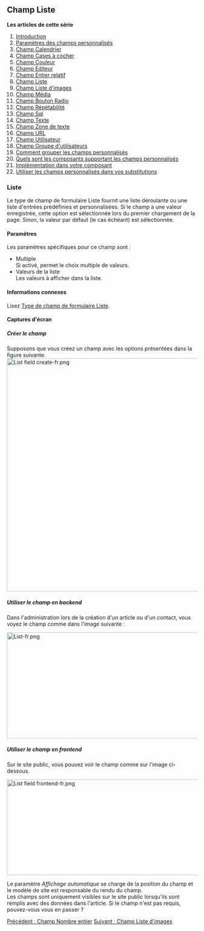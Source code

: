 <!-- Filename: J3.x:Adding_custom_fields/List_Field / Display title: Ajout de champs personnalisés/Champ Liste -->

## Champ Liste

**Les articles de cette série**

1.  [Introduction](https://docs.joomla.org/J3.x:Adding_custom_fields "Special:MyLanguage/J3.x:Adding custom fields")
2.  [Paramètres des champs
    personnalisés](https://docs.joomla.org/J3.x:Adding_custom_fields/Parameters_for_all_Custom_Fields "Special:MyLanguage/J3.x:Adding custom fields/Parameters for all Custom Fields")
3.  [Champ
    Calendrier](https://docs.joomla.org/J3.x:Adding_custom_fields/Calendar_Field "Special:MyLanguage/J3.x:Adding custom fields/Calendar Field")
4.  [Champ Cases à
    cocher](https://docs.joomla.org/J3.x:Adding_custom_fields/Checkboxes_Field "Special:MyLanguage/J3.x:Adding custom fields/Checkboxes Field")
5.  [Champ
    Couleur](https://docs.joomla.org/J3.x:Adding_custom_fields/Color_Field "Special:MyLanguage/J3.x:Adding custom fields/Color Field")
6.  [Champ
    Editeur](https://docs.joomla.org/J3.x:Adding_custom_fields/Editor_Field "Special:MyLanguage/J3.x:Adding custom fields/Editor Field")
7.  [Champ Entier
    relatif](https://docs.joomla.org/J3.x:Adding_custom_fields/Integer_Field "Special:MyLanguage/J3.x:Adding custom fields/Integer Field")
8.  [Champ
    Liste](https://docs.joomla.org/J3.x:Adding_custom_fields/List_Field "Special:MyLanguage/J3.x:Adding custom fields/List Field")
9.  [Champ Liste
    d'images](https://docs.joomla.org/J3.x:Adding_custom_fields/ListOfImages_Field "Special:MyLanguage/J3.x:Adding custom fields/ListOfImages Field")
10. [Champ
    Média](https://docs.joomla.org/J3.x:Adding_custom_fields/Media_Field "Special:MyLanguage/J3.x:Adding custom fields/Media Field")
11. [Champ Bouton
    Radio](https://docs.joomla.org/J3.x:Adding_custom_fields/Radio_Field "Special:MyLanguage/J3.x:Adding custom fields/Radio Field")
12. [Champ
    Répétabilité](https://docs.joomla.org/J3.x:Adding_custom_fields/Repeatable_Field "Special:MyLanguage/J3.x:Adding custom fields/Repeatable Field")
13. [Champ
    Sql](https://docs.joomla.org/J3.x:Adding_custom_fieldshttps://docs.joomla.org/J3.x:Adding%20custom%20fields/Sql%20Field)
14. [Champ
    Texte](https://docs.joomla.org/J3.x:Adding_custom_fields/Text_Field "Special:MyLanguage/J3.x:Adding custom fields/Text Field")
15. [Champ Zone de
    texte](https://docs.joomla.org/J3.x:Adding_custom_fields/Textarea_Field "Special:MyLanguage/J3.x:Adding custom fields/Textarea Field")
16. [Champ
    URL](https://docs.joomla.org/J3.x:Adding_custom_fields/Url_Field "Special:MyLanguage/J3.x:Adding custom fields/Url Field")
17. [Champ
    Utilisateur](https://docs.joomla.org/J3.x:Adding_custom_fields/User_Field "Special:MyLanguage/J3.x:Adding custom fields/User Field")
18. [Champ Groupe
    d'utilisateurs](https://docs.joomla.org/J3.x:Adding_custom_fields/Usergroup_Field "Special:MyLanguage/J3.x:Adding custom fields/Usergroup Field")
19. [Comment grouper les champs
    personnalisés](https://docs.joomla.org/J3.x:Adding_custom_fields/How%CC%9E_can_you_group_custom_fields "Special:MyLanguage/J3.x:Adding custom fields/How̞ can you group custom fields")
20. [Quels sont les composants supportant les champs
    personnalisés](https://docs.joomla.org/J3.x:Adding_custom_fields/What_components_are_supporting_custom_fields "Special:MyLanguage/J3.x:Adding custom fields/What components are supporting custom fields")
21. [Implémentation dans votre
    composant](https://docs.joomla.org/J3.x:Adding_custom_fields/Implement_into_your_component "Special:MyLanguage/J3.x:Adding custom fields/Implement into your component")
22. [Utiliser les champs personnalisés dans vos
    substitutions](https://docs.joomla.org/J3.x:Adding_custom_fields/Overrides "Special:MyLanguage/J3.x:Adding custom fields/Overrides")

### Liste

Le type de champ de formulaire Liste fournit une liste déroulante ou une
liste d'entrées prédéfinies et personnalisées. Si le champ a une valeur
enregistrée, cette option est sélectionnée lors du premier chargement de
la page. Sinon, la valeur par défaut (le cas échéant) est sélectionnée.

#### Paramètres

Les paramètres spécifiques pour ce champ sont ː

- Multiple  
  Si activé, permet le choix multiple de valeurs.
- Valeurs de la liste  
  Les valeurs à afficher dans la liste.

#### Informations connexes

Lisez [Type de champ de formulaire
Liste](https://docs.joomla.org/List_form_field_type "Special:MyLanguage/List form field type").

#### Captures d'écran

##### Créer le champ

Supposons que vous créez un champ avec les options présentées dans la
figure suivante. <img
src="https://docs.joomla.org/images/thumb/0/05/List_field_create-fr.png/800px-List_field_create-fr.png"
decoding="async"
srcset="https://docs.joomla.org/images/0/05/List_field_create-fr.png 1.5x"
data-file-width="1036" data-file-height="798" width="800" height="616"
alt="List field create-fr.png" />

##### Utiliser le champ en backend

Dans l'administration lors de la création d'un article ou d'un contact,
vous voyez le champ comme dans l'image suivante ː

<img
src="https://docs.joomla.org/images/thumb/8/81/List-fr.png/800px-List-fr.png"
decoding="async"
srcset="https://docs.joomla.org/images/thumb/8/81/List-fr.png/1200px-List-fr.png 1.5x, https://docs.joomla.org/images/8/81/List-fr.png 2x"
data-file-width="1462" data-file-height="512" width="800" height="280"
alt="List-fr.png" />

##### Utiliser le champ en frontend

Sur le site public, vous pouvez voir le champ comme sur l'image
ci-dessous.

<img
src="https://docs.joomla.org/images/5/56/List_field_frontend-fr.png"
decoding="async" data-file-width="800" data-file-height="253"
width="800" height="253" alt="List field frontend-fr.png" />

Le paramètre *Affichage automatique* se charge de la position du champ
et le modèle de site est responsable du rendu du champ.  
Les champs sont uniquement visibles sur le site public lorsqu'ils sont
remplis avec des données dans l'article. Si le champ n'est pas requis,
pouvez-vous vous en passer ?

<a
href="https://docs.joomla.org/J3.x:Adding_custom_fields/Integer_Field"
id="content-button" class="button expand success">Précédent ː Champ
Nombre entier</a> <a
href="https://docs.joomla.org/J3.x:Adding_custom_fields/List_of_Images_Field"
id="content-button" class="button expand">Suivant ː Champ Liste
d'images</a>
